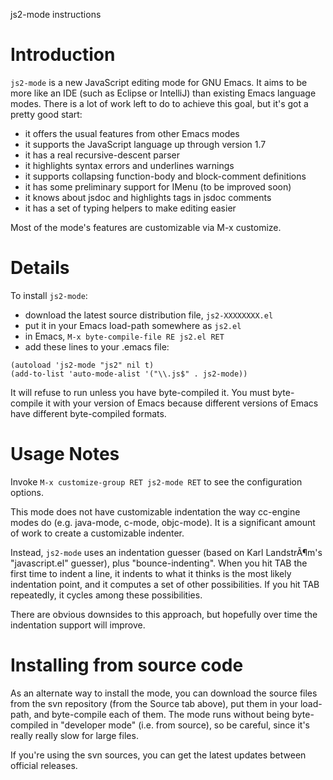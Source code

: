 js2-mode instructions

# Introduction #

`js2-mode` is a new JavaScript editing mode for GNU Emacs.  It aims to be more like an IDE (such as Eclipse or IntelliJ) than existing Emacs language modes.  There is a lot of work left to do to achieve this goal, but it's got a pretty good start:

  * it offers the usual features from other Emacs modes
  * it supports the JavaScript language up through version 1.7
  * it has a real recursive-descent parser
  * it highlights syntax errors and underlines warnings
  * it supports collapsing function-body and block-comment definitions
  * it has some preliminary support for IMenu (to be improved soon)
  * it knows about jsdoc and highlights tags in jsdoc comments
  * it has a set of typing helpers to make editing easier

Most of the mode's features are customizable via M-x customize.

# Details #

To install `js2-mode`:

  * download the latest source distribution file, `js2-XXXXXXXX.el`
  * put it in your Emacs load-path somewhere as `js2.el`
  * in Emacs, `M-x byte-compile-file RE js2.el RET`
  * add these lines to your .emacs file:

```
(autoload 'js2-mode "js2" nil t)
(add-to-list 'auto-mode-alist '("\\.js$" . js2-mode))
```

It will refuse to run unless you have byte-compiled it.
You must byte-compile it with your version of Emacs because
different versions of Emacs have different byte-compiled formats.

# Usage Notes #

Invoke `M-x customize-group RET js2-mode RET` to see the configuration options.

This mode does not have customizable indentation the way cc-engine modes do (e.g. java-mode, c-mode, objc-mode).  It is a significant amount of work to create a customizable indenter.

Instead, `js2-mode` uses an indentation guesser (based on Karl LandstrÃ¶m's "javascript.el" guesser), plus "bounce-indenting".  When you hit TAB the first time to indent a line, it indents to what it thinks is the most likely indentation point, and it computes a set of other possibilities.  If you hit TAB repeatedly, it cycles among these possibilities.

There are obvious downsides to this approach, but hopefully over time the indentation support will improve.

# Installing from source code #

As an alternate way to install the mode, you can download the source files from the svn repository (from the Source tab above), put them in your load-path, and byte-compile each of them.  The mode runs without being byte-compiled in "developer mode" (i.e. from source), so be careful, since it's really really slow for large files.

If you're using the svn sources, you can get the latest updates between official releases.